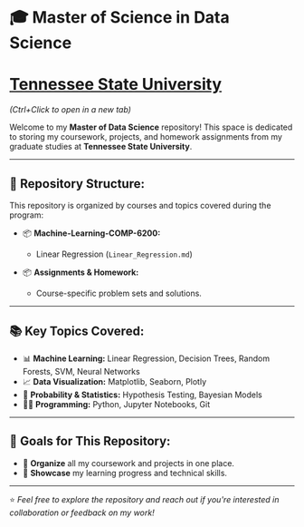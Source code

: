 # 🎓 Master of Science in Data Science 
#  [Tennessee State University](https://www.tnstate.edu/index.aspx)  
*(Ctrl+Click to open in a new tab)*
 

Welcome to my **Master of Data Science** repository! This space is dedicated to storing my coursework, projects, and homework assignments from my graduate studies at **Tennessee State University**.  

---

## 📁 Repository Structure:
This repository is organized by courses and topics covered during the program:

- 📦 **Machine-Learning-COMP-6200:**  
   - Linear Regression (`Linear_Regression.md`)     

- 📦 **Assignments & Homework:**  
   - Course-specific problem sets and solutions.  

---

## 📚 Key Topics Covered:
- 📊 **Machine Learning:** Linear Regression, Decision Trees, Random Forests, SVM, Neural Networks  
- 📈 **Data Visualization:** Matplotlib, Seaborn, Plotly  
- 🎲 **Probability & Statistics:** Hypothesis Testing, Bayesian Models  
- 🧑‍💻 **Programming:** Python, Jupyter Notebooks, Git  

---

## 🚀 Goals for This Repository:
- 📂 **Organize** all my coursework and projects in one place.  
- 🎯 **Showcase** my learning progress and technical skills.    

---

⭐️ *Feel free to explore the repository and reach out if you're interested in collaboration or feedback on my work!*  
